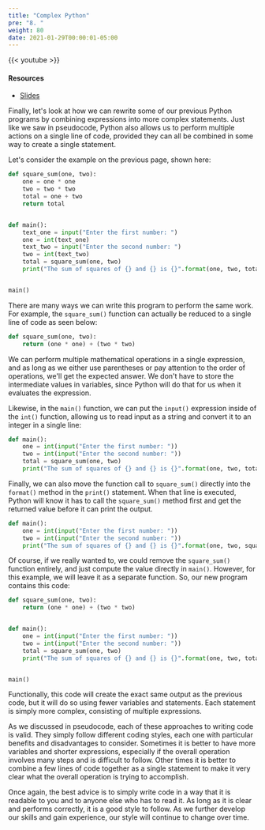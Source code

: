```yaml
---
title: "Complex Python"
pre: "8. "
weight: 80
date: 2021-01-29T00:00:01-05:00
---
```


{{< youtube  >}}

#### Resources

* <a href="slides" target="_blank">Slides</a>

Finally, let's look at how we can rewrite some of our previous Python programs by combining expressions into more complex statements. Just like we saw in pseudocode, Python also allows us to perform multiple actions on a single line of code, provided they can all be combined in some way to create a single statement.

Let's consider the example on the previous page, shown here:

```python
def square_sum(one, two):
    one = one * one
    two = two * two
    total = one + two
    return total


def main():
    text_one = input("Enter the first number: ")
    one = int(text_one)
    text_two = input("Enter the second number: ")
    two = int(text_two)
    total = square_sum(one, two)
    print("The sum of squares of {} and {} is {}".format(one, two, total))


main()
```

There are many ways we can write this program to perform the same work. For example, the `square_sum()` function can actually be reduced to a single line of code as seen below:

```python
def square_sum(one, two):
    return (one * one) + (two * two)
```

We can perform multiple mathematical operations in a single expression, and as long as we either use parentheses or pay attention to the order of operations, we'll get the expected answer. We don't have to store the intermediate values in variables, since Python will do that for us when it evaluates the expression.

Likewise, in the `main()` function, we can put the `input()` expression inside of the `int()` function, allowing us to read input as a string and convert it to an integer in a single line:

```python
def main():
    one = int(input("Enter the first number: "))
    two = int(input("Enter the second number: "))
    total = square_sum(one, two)
    print("The sum of squares of {} and {} is {}".format(one, two, total))
```

Finally, we can also move the function call to `square_sum()` directly into the `format()` method in the `print()` statement. When that line is executed, Python will know it has to call the `square_sum()` method first and get the returned value before it can print the output. 

```python
def main():
    one = int(input("Enter the first number: "))
    two = int(input("Enter the second number: "))
    print("The sum of squares of {} and {} is {}".format(one, two, square_sum(one, two)))
```

Of course, if we really wanted to, we could remove the `square_sum()` function entirely, and just compute the value directly in `main()`. However, for this example, we will leave it as a separate function. So, our new program contains this code:

```python
def square_sum(one, two):
    return (one * one) + (two * two)


def main():
    one = int(input("Enter the first number: "))
    two = int(input("Enter the second number: "))
    total = square_sum(one, two)
    print("The sum of squares of {} and {} is {}".format(one, two, total))


main()
```

Functionally, this code will create the exact same output as the previous code, but it will do so using fewer variables and statements. Each statement is simply more complex, consisting of multiple expressions. 

As we discussed in pseudocode, each of these approaches to writing code is valid. They simply follow different coding styles, each one with particular benefits and disadvantages to consider. Sometimes it is better to have more variables and shorter expressions, especially if the overall operation involves many steps and is difficult to follow. Other times it is better to combine a few lines of code together as a single statement to make it very clear what the overall operation is trying to accomplish.

Once again, the best advice is to simply write code in a way that it is readable to you and to anyone else who has to read it. As long as it is clear and performs correctly, it is a good style to follow. As we further develop our skills and gain experience, our style will continue to change over time. 